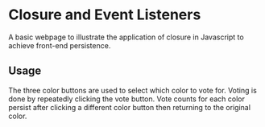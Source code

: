 # Closure and Event Listeners

A basic webpage to illustrate the application of closure in Javascript to achieve front-end persistence.

## Usage

The three color buttons are used to select which color to vote for. Voting is done by repeatedly clicking the vote button. Vote counts for each color persist after clicking a different color button then returning to the original color.
